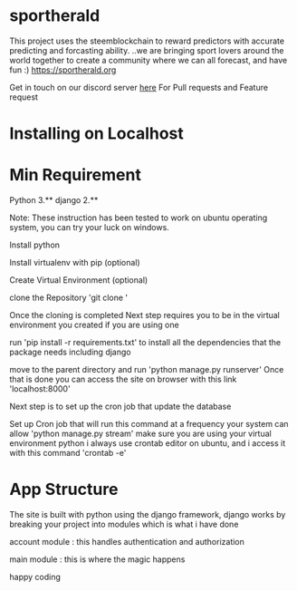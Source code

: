 # sportherald


This project uses the steemblockchain  to reward predictors with accurate predicting and forcasting ability. ..we are bringing sport lovers around the world together to create a community where we can all forecast, and have fun :)  https://sportherald.org


Get in touch on our discord server [here](https://discord.gg/rfcBwY) For Pull requests and Feature request

# Installing on Localhost

# Min Requirement
 Python 3.**
 django 2.**

Note:
These instruction has been tested to work on ubuntu operating system, you can try your luck on windows.

Install python

Install virtualenv with pip (optional)


Create Virtual Environment (optional)

clone the Repository
 'git clone '

 Once the cloning is completed
 Next step requires you to be in the virtual environment you created if you are using one

 run 'pip install -r requirements.txt' to install all the dependencies that the package needs including django

 move to the parent directory and run
 'python manage.py runserver'
 Once that is done
  you can access the site on browser with this link 'localhost:8000'

 Next step is to set up the cron job that update the database

Set up Cron job that will run this command at a frequency your system can allow
'python manage.py stream'
make sure you are using your virtual environment python
i always use crontab editor on ubuntu, and i access it with this command
'crontab -e'


# App Structure
The site is built with python using the django framework, django works by breaking your project into modules which is what i have done

account module : this handles authentication and authorization

main module : this is where the magic happens

happy coding



